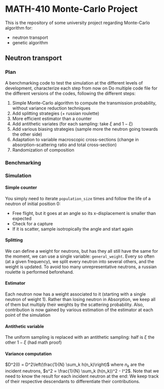 # MATH-410 Monte-Carlo Project
This is the repository of some university project regarding Monte-Carlo algorithm for:
- neutron transport
- genetic algorithm

## Neutron transport

### Plan

A benchmarking code to test the simulation at the different levels of development, characterize each step from now on
Do multiple code file for the different versions of the codes, following the different steps:
1. Simple Monte-Carlo algorithm to compute the transmission probability, without variance reduction techniques
2. Add splitting strategies (+ russian roulette)
3. More efficient estimator than a counter
4. Add antithetic variates (for each sampling: take $\xi$ and $1 -  \xi$)
5. Add various biasing strategies (sample more the neutron going towards the other side)
6. Adaptation to variable macroscopic cross-sections (change in absorption-scattering ratio and total cross-section)
7. Randomization of composition

### Benchmarking

### Simulation

#### Simple counter
You simply need to iterate `population_size` times and follow the life of a neutron of initial position 0:
- Free flight, but it goes at an angle so its x-displacement is smaller than expected
- Check for a capture
- If it is scatter, sample isotropically the angle and start again

#### Splitting
We can define a weight for neutrons, but has they all still have the same for the moment, we can use a single variable:
`general_weight`. Every so often (at a given frequency), we split every neutron into several others, and the weight is
updated. To avoid too many unrepresentative neutrons, a russian roulette is performed beforehand.

#### Estimator
Each neutron now has a weight associated to it (starting with a single neutron of weight 1).
Rather than losing neutron in Absorption, we keep all of them but multiply their weights by the scattering probability.
Also, contribution is now gained by various estimation of the estimator at each point of the simulation

#### Antithetic variable
The uniform sampling is replaced with an antithetic sampling: half is $\xi$ the other $1 - \xi$ (had math proof)

#### Variance computation
$D^2(I) = D^2\left(\frac{1}{N} \sum_k h(n_k)\right)$ where $n_k$ are the incident neutrons,
$s^2 = \frac{1}{N} \sum_k (h(n_k))^2 - I^2$. Note that we need to know the result for each incident neutron at the end:
We keep track of their respective descendants to differentiate their contributions.